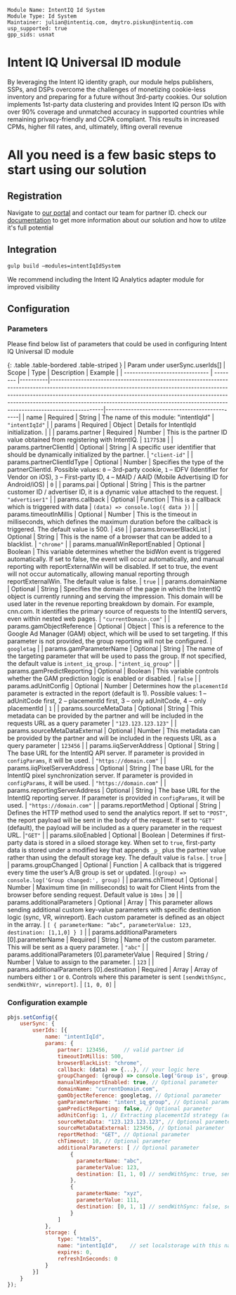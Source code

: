 ```
Module Name: IntentIQ Id System
Module Type: Id System
Maintainer: julian@intentiq.com, dmytro.piskun@intentiq.com
usp_supported: true
gpp_sids: usnat
```

# Intent IQ Universal ID module

By leveraging the Intent IQ identity graph, our module helps publishers, SSPs, and DSPs overcome the challenges of monetizing cookie-less inventory and preparing for a future without 3rd-party cookies. Our solution implements 1st-party data clustering and provides Intent IQ person IDs with over 90% coverage and unmatched accuracy in supported countries while remaining privacy-friendly and CCPA compliant. This results in increased CPMs, higher fill rates, and, ultimately, lifting overall revenue

# All you need is a few basic steps to start using our solution

## Registration

Navigate to [our portal](https://www.intentiq.com/) and contact our team for partner ID.
check our [documentation](https://pbmodule.documents.intentiq.com/) to get more information about our solution and how to utilze it's full potential

## Integration

```bash
gulp build –modules=intentIqIdSystem
```

We recommend including the Intent IQ Analytics adapter module for improved visibility

## Configuration

### Parameters

Please find below list of parameters that could be used in configuring Intent IQ Universal ID module

{: .table .table-bordered .table-striped }
| Param under userSync.userIds[] | Scope    | Type     | Description                                                                                                                                                                                                                                                                                                                               | Example                                       |
| ------------------------------ | -------- |----------|-------------------------------------------------------------------------------------------------------------------------------------------------------------------------------------------------------------------------------------------------------------------------------------------------------------------------------------------|-----------------------------------------------|
| name                           | Required | String   | The name of this module: "intentIqId"                                                                                                                                                                                                                                                                                                     | `"intentIqId"`                                |
| params                         | Required | Object   | Details for IntentIqId initialization.                                                                                                                                                                                                                                                                                                    |                                               |
| params.partner                 | Required | Number   | This is the partner ID value obtained from registering with IntentIQ.                                                                                                                                                                                                                                                                     | `1177538`                                     |
| params.partnerClientId | Optional | String | A specific user identifier that should be dynamically initialized by the partner. | `"client-id"` |
| params.partnerClientIdType | Optional | Number | Specifies the type of the partnerClientId. Possible values: `0` – 3rd-party cookie, `1` – IDFV (Identifier for Vendor on iOS), `3` – First-party ID, `4` – MAID / AAID (Mobile Advertising ID for Android/iOS) | `0` |
| params.pai                     | Optional | String   | This is the partner customer ID / advertiser ID, it is a dynamic value attached to the request.                                                                                                                                                                                                                                           | `"advertiser1"`                               |
| params.callback                | Optional | Function | This is a callback which is triggered with data                                                                                                                                                                                                                                                                               | `(data) => console.log({ data })` |
| params.timeoutInMillis         | Optional | Number   | This is the timeout in milliseconds, which defines the maximum duration before the callback is triggered. The default value is 500.                                                                                                                                                                                                       | `450`                                         |
| params.browserBlackList        | Optional | String   | This is the name of a browser that can be added to a blacklist.                                                                                                                                                                                                                                                                           | `"chrome"`                                    |
| params.manualWinReportEnabled  | Optional | Boolean  | This variable determines whether the bidWon event is triggered automatically. If set to false, the event will occur automatically, and manual reporting with reportExternalWin will be disabled. If set to true, the event will not occur automatically, allowing manual reporting through reportExternalWin. The default value is false. | `true`                                        |
| params.domainName              | Optional | String   | Specifies the domain of the page in which the IntentIQ object is currently running and serving the impression. This domain will be used later in the revenue reporting breakdown by domain. For example, cnn.com. It identifies the primary source of requests to the IntentIQ servers, even within nested web pages.                     | `"currentDomain.com"`                         |
| params.gamObjectReference      | Optional | Object   | This is a reference to the Google Ad Manager (GAM) object, which will be used to set targeting. If this parameter is not provided, the group reporting will not be configured.                                                                                                                                                            | `googletag`                                   |
| params.gamParameterName        | Optional | String   | The name of the targeting parameter that will be used to pass the group. If not specified, the default value is `intent_iq_group`.                                                                                                                                                                                                        | `"intent_iq_group"`                           |
| params.gamPredictReporting        | Optional | Boolean   | This variable controls whether the GAM prediction logic is enabled or disabled.                                                                                                                                                                                                        | `false`                           |
| params.adUnitConfig            | Optional | Number   | Determines how the `placementId` parameter is extracted in the report (default is 1). Possible values: 1 – adUnitCode first, 2 – placementId first, 3 – only adUnitCode, 4 – only placementId                                                                                                                                             | `1`                                           |
| params.sourceMetaData          | Optional | String   | This metadata can be provided by the partner and will be included in the requests URL as a query parameter                                                                                                                                                                                                                                | `"123.123.123.123"`                           |
| params.sourceMetaDataExternal  | Optional | Number   | This metadata can be provided by the partner and will be included in the requests URL as a query parameter                                                                                                                                                                                                                                | `123456`                                      |
| params.iiqServerAddress        | Optional | String   | The base URL for the IntentIQ API server. If parameter is provided in `configParams`, it will be used.                                                                                                                                                                                                                                    | `"https://domain.com"`                        |
| params.iiqPixelServerAddress   | Optional | String   | The base URL for the IntentIQ pixel synchronization server. If parameter is provided in `configParams`, it will be used.                                                                                                                                                                                                                  | `"https://domain.com"`                        |
| params.reportingServerAddress  | Optional | String   | The base URL for the IntentIQ reporting server. If parameter is provided in `configParams`, it will be used.                                                                                                                                                                                                                              | `"https://domain.com"`                        |
| params.reportMethod            | Optional | String   | Defines the HTTP method used to send the analytics report. If set to `"POST"`, the report payload will be sent in the body of the request. If set to `"GET"` (default), the payload will be included as a query parameter in the request URL.                                                                                             |`"GET"`                                        |
| params.siloEnabled             | Optional | Boolean  | Determines if first-party data is stored in a siloed storage key. When set to `true`, first-party data is stored under a modified key that appends `_p_` plus the partner value rather than using the default storage key. The default value is `false`.                                                                          | `true`                                        |
| params.groupChanged            | Optional | Function | A callback that is triggered every time the user’s A/B group is set or updated.                                                                                         |`(group) => console.log('Group changed:', group)` |
| params.chTimeout | Optional | Number | Maximum time (in milliseconds) to wait for Client Hints from the browser before sending request. Default value is `10ms` | `30` |
| params.additionalParameters | Optional | Array | This parameter allows sending additional custom key-value parameters with specific destination logic (sync, VR, winreport). Each custom parameter is defined as an object in the array. | `[ { parameterName: “abc”, parameterValue: 123, destination: [1,1,0] } ]` |
| params.additionalParameters [0].parameterName | Required | String | Name of the custom parameter. This will be sent as a query parameter. | `"abc"` |
| params.additionalParameters [0].parameterValue | Required | String / Number | Value to assign to the parameter. | `123` |
| params.additionalParameters [0].destination | Required | Array | Array of numbers either `1` or `0`. Controls where this parameter is sent `[sendWithSync, sendWithVr, winreport]`. | `[1, 0, 0]` |

### Configuration example

```javascript
pbjs.setConfig({
    userSync: {
        userIds: [{
            name: "intentIqId",
            params: {
                partner: 123456,     // valid partner id
                timeoutInMillis: 500,
                browserBlackList: "chrome",
                callback: (data) => {...}, // your logic here
                groupChanged: (group) => console.log('Group is', group),
                manualWinReportEnabled: true, // Optional parameter
                domainName: "currentDomain.com",
                gamObjectReference: googletag, // Optional parameter
                gamParameterName: "intent_iq_group", // Optional parameter
                gamPredictReporting: false, // Optional parameter
                adUnitConfig: 1, // Extracting placementId strategy (adUnitCode or placementId order of priorities)
                sourceMetaData: "123.123.123.123", // Optional parameter
                sourceMetaDataExternal: 123456, // Optional parameter
                reportMethod: "GET", // Optional parameter
                chTimeout: 10, // Optional parameter
                additionalParameters: [ // Optional parameter
                    {
                      parameterName: "abc",
                      parameterValue: 123,
                      destination: [1, 1, 0] // sendWithSync: true, sendWithVr: true, winreport: false
                    },
                    {
                      parameterName: "xyz",
                      parameterValue: 111,
                      destination: [0, 1, 1] // sendWithSync: false, sendWithVr: true, winreport: true
                    }
                ]
            },
            storage: {
                type: "html5",
                name: "intentIqId",    // set localstorage with this name
                expires: 0,
                refreshInSeconds: 0
            }
        }]
    }
});
```
